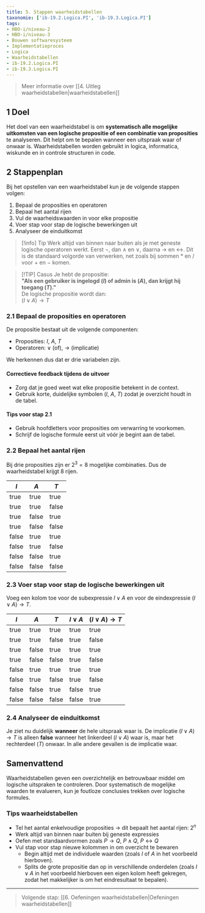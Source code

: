 ```yaml
---
title: 5. Stappen waarheidstabellen
taxonomie: ['ib-19.2.Logica.PI', 'ib-19.3.Logica.PI']
tags:
- HBO-i/niveau-2
- HBO-i/niveau-3
- Bouwen softwaresysteem
- Implementatieproces
- Logica
- Waarheidstabellen
- ib-19.2.Logica.PI
- ib-19.3.Logica.PI
---
```


> Meer informatie over [[4. Uitleg waarheidstabellen|waarheidstabellen]]

## 1 Doel
Het doel van een waarheidstabel is om **systematisch alle mogelijke uitkomsten van een logische propositie of een combinatie van proposities** te analyseren. Dit helpt om te bepalen wanneer een uitspraak waar of onwaar is. Waarheidstabellen worden gebruikt in logica, informatica, wiskunde en in controle structuren in code.

## 2 Stappenplan
Bij het opstellen van een waarheidstabel kun je de volgende stappen volgen:
1. Bepaal de proposities en operatoren
2. Bepaal het aantal rijen
3. Vul de waarheidswaarden in voor elke propositie
4. Voer stap voor stap de logische bewerkingen uit
5. Analyseer de einduitkomst

> [!info] Tip 
> Werk altijd van binnen naar buiten als je met geneste logische operatoren werkt. Eerst $\neg$, dan $\wedge$ en $\vee$, daarna $\to$ en $\leftrightarrow$. Dit is de standaard volgorde van verwerken, net zoals bij sommen $*$ en $/$ voor $+$ en $-$ komen.

>[!TIP] Casus
> Je hebt de propositie:  
> **"Als een gebruiker is ingelogd ($I$) of admin is ($A$), dan krijgt hij toegang ($T$)."**  
> De logische propositie wordt dan:  
> $(I \vee A) \to T$

### 2.1 Bepaal de proposities en operatoren
De propositie bestaat uit de volgende componenten:
- Proposities: $I$, $A$, $T$
- Operatoren: $\vee$ (of), $\to$ (implicatie)

We herkennen dus dat er drie variabelen zijn.

#### Correctieve feedback tijdens de uitvoer
- Zorg dat je goed weet wat elke propositie betekent in de context.
- Gebruik korte, duidelijke symbolen ($I$, $A$, $T$) zodat je overzicht houdt in de tabel.

#### Tips voor stap 2.1
- Gebruik hoofdletters voor proposities om verwarring te voorkomen.
- Schrijf de logische formule eerst uit vóór je begint aan de tabel.

### 2.2 Bepaal het aantal rijen
Bij drie proposities zijn er $2^3 = 8$ mogelijke combinaties. Dus de waarheidstabel krijgt 8 rijen.

| $I$   | $A$   | $T$   |
| ----- | ----- | ----- |
| true  | true  | true  |
| true  | true  | false |
| true  | false | true  |
| true  | false | false |
| false | true  | true  |
| false | true  | false |
| false | false | true  |
| false | false | false |

### 2.3 Voer stap voor stap de logische bewerkingen uit
Voeg een kolom toe voor de subexpressie $I \vee A$ en voor de eindexpressie $(I \vee A) \to T$.

| $I$   | $A$   | $T$   | $I \vee A$ | $(I \vee A) \to T$ |
| ----- | ----- | ----- | ---------- | ------------------ |
| true  | true  | true  | true       | true               |
| true  | true  | false | true       | false              |
| true  | false | true  | true       | true               |
| true  | false | false | true       | false              |
| false | true  | true  | true       | true               |
| false | true  | false | true       | false              |
| false | false | true  | false      | true               |
| false | false | false | false      | true               |

### 2.4 Analyseer de einduitkomst
Je ziet nu duidelijk **wanneer** de hele uitspraak waar is. De implicatie $(I \vee A) \to T$ is alleen **false** wanneer het linkerdeel $(I \vee A)$ waar is, maar het rechterdeel ($T$) onwaar. In alle andere gevallen is de implicatie waar.

## Samenvattend
Waarheidstabellen geven een overzichtelijk en betrouwbaar middel om logische uitspraken te controleren. Door systematisch de mogelijke waarden te evalueren, kun je foutloze conclusies trekken over logische formules.

### Tips waarheidstabellen
- Tel het aantal enkelvoudige proposities → dit bepaalt het aantal rijen: $2^n$
- Werk altijd van binnen naar buiten bij geneste expressies
- Oefen met standaardvormen zoals $P \to Q$, $P \wedge Q$, $P \leftrightarrow Q$
- Vul stap voor stap nieuwe kolommen in om overzicht te bewaren
  - Begin altijd met de individuele waarden (zoals $I$ of $A$ in het voorbeeld hierboven).
  - Splits de grote propositie dan op in verschillende onderdelen (zoals $I \vee A$ in het voorbeeld hierboven een eigen kolom heeft gekregen, zodat het makkelijker is om het eindresultaat te bepalen).

---

> Volgende stap: [[6. Oefeningen waarheidstabellen|Oefeningen waarheidstabellen]]
